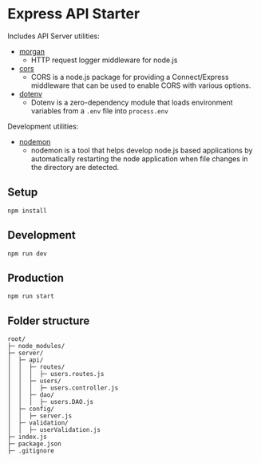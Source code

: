 # Express API Starter

Includes API Server utilities:

- [morgan](https://www.npmjs.com/package/morgan)
  - HTTP request logger middleware for node.js
- [cors](https://www.npmjs.com/package/cors)
  - CORS is a node.js package for providing a Connect/Express middleware that can be used to enable CORS with various options.
- [dotenv](https://www.npmjs.com/package/dotenv)
  - Dotenv is a zero-dependency module that loads environment variables from a `.env` file into `process.env`

Development utilities:

- [nodemon](https://www.npmjs.com/package/nodemon)
  - nodemon is a tool that helps develop node.js based applications by automatically restarting the node application when file changes in the directory are detected.

## Setup

```
npm install
```

## Development

```
npm run dev
```

## Production

```
npm run start
```

## Folder structure
```
root/
├─ node_modules/
├─ server/
│  ├─ api/
│  │  ├─ routes/
│  │  │  ├─ users.routes.js
│  │  ├─ users/
│  │  │  ├─ users.controller.js
│  │  ├─ dao/
│  │  │  ├─ users.DAO.js
│  ├─ config/
│  │  ├─ server.js
│  ├─ validation/
│  │  ├─ userValidation.js
├─ index.js
├─ package.json
├─ .gitignore
